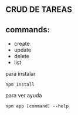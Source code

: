 ## CRUD DE TAREAS

## commands:
- create
- update
- delete
- list

para instalar
```
npm install
```

para ver ayuda
```
npm app [command] --help
```